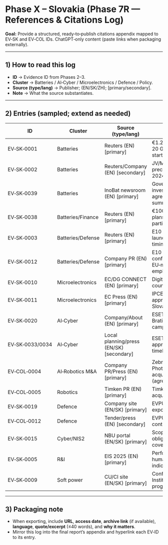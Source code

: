 # Phase X – Slovakia (Phase 7R — References & Citations Log)

**Goal:** Provide a structured, ready‑to‑publish citations appendix mapped to EV‑SK and EV‑COL IDs. ChatGPT‑only content (paste links when packaging externally).

---

## 1) How to read this log

- **ID** → Evidence ID from Phases 2–3.  
- **Cluster** → Batteries / AI‑Cyber / Microelectronics / Defence / Policy.  
- **Source (type/lang)** → Publisher; (EN/SK/ZH); [primary/secondary].  
- **Note** → What the source substantiates.

---

## 2) Entries (sampled; extend as needed)

| ID | Cluster | Source (type/lang) | Note |
|---|---|---|---|
| EV‑SK‑0001 | Batteries | Reuters (EN) [primary] | €1.2bn GIB plant; 20 GWh; 2027 start; state aid |
| EV‑SK‑0002 | Batteries | Reuters/Company (EN) [secondary] | JV/MoU step preceding the 2024 agreement |
| EV‑SK‑0039 | Batteries | InoBat newsroom (EN) [primary] | Government investment agreement summary |
| EV‑SK‑0038 | Batteries/Finance | Reuters (EN) [primary] | €100m raise; ESS plans; Gotion participation |
| EV‑SK‑0003 | Batteries/Defense | Reuters (EN) [primary] | E10 UAV cell launch; specs and timing |
| EV‑SK‑0012 | Batteries/Defense | Company PR (EN) [primary] | E10 UAV cell confirmation; EU‑made emphasis |
| EV‑SK‑0010 | Microelectronics | EC/DG CONNECT (EN) [primary] | Digital Decade country report |
| EV‑SK‑0011 | Microelectronics | EC Press (EN) [primary] | IPCEI ME/CT approval including Slovakia |
| EV‑SK‑0020 | AI‑Cyber | Company/About (EN) [primary] | ESET HQ Bratislava; campus plan |
| EV‑SK‑0033/0034 | AI‑Cyber | Local planning/press (EN/SK) [secondary] | ESET campus approvals & timeline |
| EV‑COL‑0004 | AI‑Robotics M&A | Company PR/Press (EN) [primary] | Zebra → Photoneo acquisition (agreement/close) |
| EV‑COL‑0005 | Robotics | Timken PR (EN) [primary] | Timken → SPINEA acquisition |
| EV‑SK‑0019 | Defence | Company site (EN/SK) [primary] | EVPÚ EO/test exports |
| EV‑COL‑0012 | Defence | Tender/press (EN) [secondary] | EVPÚ export contract |
| EV‑SK‑0015 | Cyber/NIS2 | NBU portal (EN/SK) [primary] | Scope, obligations, covered sectors |
| EV‑SK‑0005 | R&I | EIS 2025 (EN) [primary] | Performance and human‑capital indicators |
| EV‑SK‑0009 | Soft power | CU/CI site (EN/SK) [primary] | Confucius Institute programming |

---

## 3) Packaging note

- When exporting, include **URL**, **access date**, **archive link** (if available), **language**, **quote/excerpt** (≤40 words), and **why it matters**.  
- Mirror this log into the final report’s appendix and hyperlink each EV‑ID to its entry.

